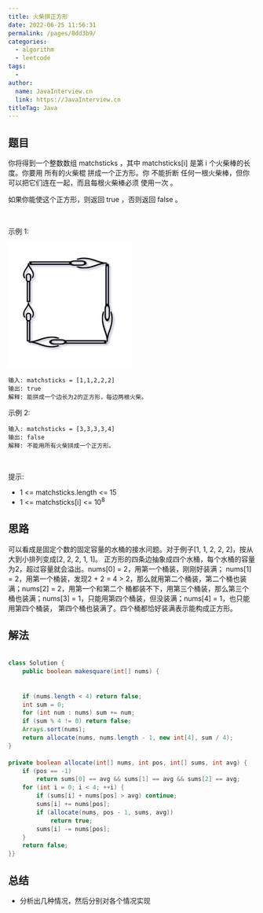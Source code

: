 ```yaml
---
title: 火柴拼正方形
date: 2022-06-25 11:56:31
permalink: /pages/8dd3b9/
categories:
  - algorithm
  - leetcode
tags:
  - 
author: 
  name: JavaInterview.cn
  link: https://JavaInterview.cn
titleTag: Java
---
```



## 题目

你将得到一个整数数组 matchsticks ，其中 matchsticks[i] 是第 i 个火柴棒的长度。你要用 所有的火柴棍 拼成一个正方形。你 不能折断 任何一根火柴棒，但你可以把它们连在一起，而且每根火柴棒必须 使用一次 。

如果你能使这个正方形，则返回 true ，否则返回 false 。

 

示例 1:

![](/media/pictures/leetcode/matchsticks1-grid.jpeg)


    输入: matchsticks = [1,1,2,2,2]
    输出: true
    解释: 能拼成一个边长为2的正方形，每边两根火柴。
示例 2:

    输入: matchsticks = [3,3,3,3,4]
    输出: false
    解释: 不能用所有火柴拼成一个正方形。
 

提示:

- 1 <= matchsticks.length <= 15
- 1 <= matchsticks[i] <= 10<sup>8</sup>


## 思路

可以看成是固定个数的固定容量的水桶的接水问题。对于例子[1, 1, 2, 2, 2]，按从大到小排列变成[2, 2, 2, 1, 1]。 正方形的四条边抽象成四个水桶，每个水桶的容量为2，超过容量就会溢出。nums[0] = 2，用第一个桶装，刚刚好装满； nums[1] = 2，用第一个桶装，发现2 + 2 = 4 > 2，那么就用第二个桶装，第二个桶也装满；nums[2] = 2，用第一个和第二个 桶都装不下，用第三个桶装，那么第三个桶也装满；nums[3] = 1，只能用第四个桶装，但没装满；nums[4] = 1，也只能用第四个桶装， 第四个桶也装满了。四个桶都恰好装满表示能构成正方形。



## 解法
```java

class Solution {
    public boolean makesquare(int[] nums) {

    
    if (nums.length < 4) return false;
    int sum = 0;
    for (int num : nums) sum += num;
    if (sum % 4 != 0) return false;
    Arrays.sort(nums);
    return allocate(nums, nums.length - 1, new int[4], sum / 4);
}

private boolean allocate(int[] nums, int pos, int[] sums, int avg) {
    if (pos == -1)
        return sums[0] == avg && sums[1] == avg && sums[2] == avg;
    for (int i = 0; i < 4; ++i) {
        if (sums[i] + nums[pos] > avg) continue;
        sums[i] += nums[pos];
        if (allocate(nums, pos - 1, sums, avg))
            return true;
        sums[i] -= nums[pos];
    }
    return false;
}}
```

## 总结

- 分析出几种情况，然后分别对各个情况实现 
